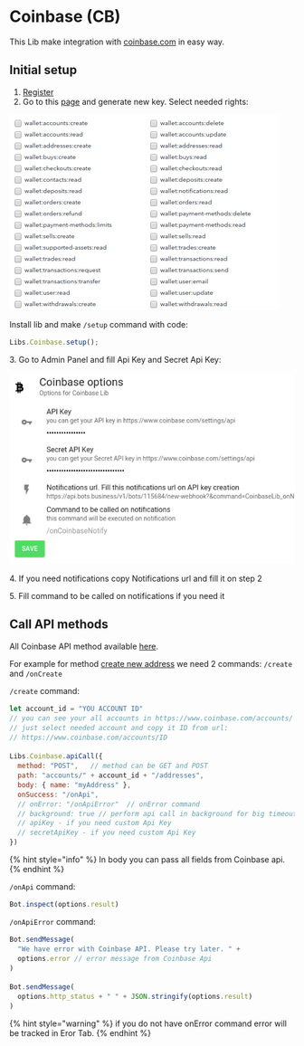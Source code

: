 # Coinbase (CB)



This Lib make integration with [coinbase.com](http://coinbase.com) in easy way.

## Initial setup

1. [Register](https://www.coinbase.com/signup)
2. Go to this [page](https://www.coinbase.com/settings/api) and generate new key. Select needed rights:

![](<../.gitbook/assets/image (69).png>)

Install lib and make `/setup` command with code:

```javascript
Libs.Coinbase.setup();
```

3\. Go to Admin Panel and fill Api Key and Secret Api Key:

![](<../.gitbook/assets/image (71).png>)

4\. If you need notifications copy Notifications url and fill it on step 2

5\. Fill command to be called on notifications if you need it

## Call API methods

All Coinbase API method available [here](https://developers.coinbase.com/api/v2#users).

For example for method [create new address](https://developers.coinbase.com/api/v2#create-address) we need 2 commands: `/create` and `/onCreate`

`/create` command:

```javascript
let account_id = "YOU ACCOUNT ID"
// you can see your all accounts in https://www.coinbase.com/accounts/
// just select needed account and copy it ID from url:
// https://www.coinbase.com/accounts/ID

Libs.Coinbase.apiCall({
  method: "POST",   // method can be GET and POST
  path: "accounts/" + account_id + "/addresses",
  body: { name: "myAddress" },
  onSuccess: "/onApi",
  // onError: "/onApiError"  // onError command
  // background: true // perform api call in background for big timeout limit
  // apiKey - if you need custom Api Key
  // secretApiKey - if you need custom Api Key
})
```

{% hint style="info" %}
In body you can pass all fields from Coinbase api.
{% endhint %}

`/onApi` command:

```javascript
Bot.inspect(options.result)
```



`/onApiError` command:

```javascript
Bot.sendMessage(
  "We have error with Coinbase API. Please try later. " +
  options.error // error message from Coinbase Api
)

Bot.sendMessage(
  options.http_status + " " + JSON.stringify(options.result)
)
```

{% hint style="warning" %}
if you do not have onError command error will be tracked in Eror Tab. 
{% endhint %}

